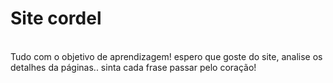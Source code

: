 # Site cordel
<br>
Tudo com o objetivo de aprendizagem! espero que goste do site, analise os detalhes da páginas.. sinta cada frase passar pelo coração!
